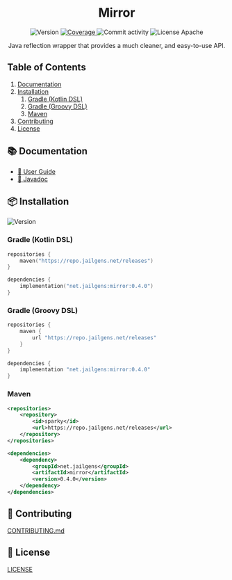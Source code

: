 <h1 align="center">Mirror</h1>

<p align="center">
    <img src="https://img.shields.io/github/v/tag/jailgens/mirror?display_name=release&label=Release&style=flat-square&color=12bed3&labelColor=06222b" alt="Version">
    <a href="https://app.codecov.io/gh/jailgens/mirror">
        <img src="https://img.shields.io/codecov/c/github/jailgens/mirror?label=Coverage&style=flat-square&color=12bed3&labelColor=06222b" alt="Coverage">
    </a>
    <img src="https://img.shields.io/github/commit-activity/m/jailgens/mirror?label=Commits&style=flat-square&color=12bed3&labelColor=06222b" alt="Commit activity">
    <img src="https://img.shields.io/github/license/jailgens/mirror?label=License&style=flat-square&color=12bed3&labelColor=06222b" alt="License Apache">
</p>

<p align="center">
    Java reflection wrapper that provides a much cleaner, and easy-to-use API.
</p>

## Table of Contents

1. [Documentation](#-documentation)
2. [Installation](#-installation)
    1. [Gradle (Kotlin DSL)](#gradle-kotlin-dsl)
    2. [Gradle (Groovy DSL)](#gradle-groovy-dsl)
    3. [Maven](#maven)
3. [Contributing](#-contributing)
4. [License](#-license)

## 📚 Documentation

- [📖 User Guide](https://dev.jailgens.net/jailgens-open-source/mirror/getting-started)
- [📄 Javadoc](https://repo.jailgens.net/javadoc/releases/net/jailgens/mirror/latest)

## 📦 Installation

<img src="https://img.shields.io/github/v/tag/jailgens/mirror?display_name=release&label=Release&style=flat-square&color=12bed3&labelColor=06222b" alt="Version">

### Gradle (Kotlin DSL)

```kotlin
repositories {
    maven("https://repo.jailgens.net/releases")
}

dependencies {
    implementation("net.jailgens:mirror:0.4.0")
}
```

### Gradle (Groovy DSL)

```groovy
repositories {
    maven {
        url "https://repo.jailgens.net/releases"
    }
}

dependencies {
    implementation "net.jailgens:mirror:0.4.0"
}
```

### Maven

```xml
<repositories>
    <repository>
        <id>sparky</id>
        <url>https://repo.jailgens.net/releases</url>
    </repository>
</repositories>

<dependencies>
    <dependency>
        <groupId>net.jailgens</groupId>
        <artifactId>mirror</artifactId>
        <version>0.4.0</version>
    </dependency>
</dependencies>
```

## 🤝 Contributing

[CONTRIBUTING.md](CONTRIBUTING.md)

## 📝 License

[LICENSE](LICENSE)
